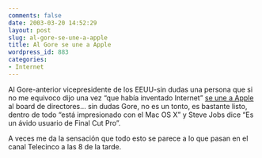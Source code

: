 ```yaml
---
comments: false
date: 2003-03-20 14:52:29
layout: post
slug: al-gore-se-une-a-apple
title: Al Gore se une a Apple
wordpress_id: 883
categories:
- Internet
---
```


Al Gore-anterior vicepresidente de los EEUU-sin dudas una persona que si no me equivoco dijo una vez “que había inventado Internet” [se une a Apple](http://story.news.yahoo.com/news?tmpl=story2&ncid=1292&e=1&u=/mc/20030319/tc_mc/former_us_vice_president_al_gore_joins_apple_s_board&sid=95573662) al board de directores… sin dudas Gore, no es un tonto, es bastante listo, dentro de todo “está impresionado con el Mac OS X” y Steve Jobs dice “Es un ávido usuario de Final Cut Pro”.





A veces me da la sensación que todo esto se parece a lo que pasan en el canal Telecinco a las 8 de la tarde.




 
